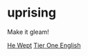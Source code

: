 # uprising
Make it gleam!

[He Wept](https://he-wept.github.io/1/)    [Tier One English](https://tier-one-english.github.io/entrada/)
